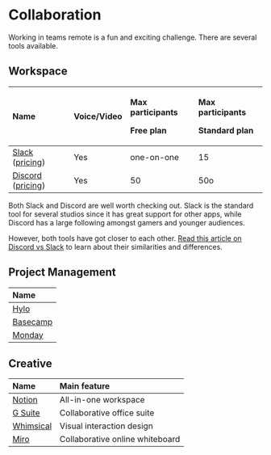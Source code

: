 # Collaboration

Working in teams remote is a fun and exciting challenge. There are several tools available.

## Workspace

<table>
  <thead>
    <tr>
      <th style="text-align:left">Name</th>
      <th style="text-align:left">Voice/Video</th>
      <th style="text-align:left">
        <p>Max participants</p>
        <p>Free plan</p>
      </th>
      <th style="text-align:left">
        <p>Max participants</p>
        <p>Standard plan</p>
      </th>
    </tr>
  </thead>
  <tbody>
    <tr>
      <td style="text-align:left"><a href="https://slack.com/">Slack</a> (<a href="https://slack.com/intl/en-se/pricing">pricing</a>)</td>
      <td
      style="text-align:left">Yes</td>
        <td style="text-align:left">one-on-one</td>
        <td style="text-align:left">15</td>
    </tr>
    <tr>
      <td style="text-align:left"><a href="https://discord.com/">Discord</a> (<a href="https://discord.io/pricing">pricing</a>)</td>
      <td
      style="text-align:left">Yes</td>
        <td style="text-align:left">50</td>
        <td style="text-align:left">50o</td>
    </tr>
  </tbody>
</table>

Both Slack and Discord are well worth checking out. Slack is the standard  tool for several studios since it has great support for other apps, while Discord has a large following amongst gamers and younger audiences. 

However, both tools have got closer to each other. [Read this article on Discord vs Slack](https://www.chanty.com/blog/discord-vs-slack/) to learn about their similarities and differences.

## Project Management

| Name |
| :--- |
| [Hylo](https://www.hylo.com/) |
| [Basecamp](https://basecamp.com/) |
| [Monday](https://monday.com/) |

## Creative

| Name | Main feature |
| :--- | :--- |
| [Notion](https://www.notion.so/) | All-in-one workspace |
| [G Suite](https://gsuite.google.com/) | Collaborative office suite |
| [Whimsical](https://whimsical.com/) | Visual interaction design |
| [Miro](https://miro.com/) | Collaborative online whiteboard |



